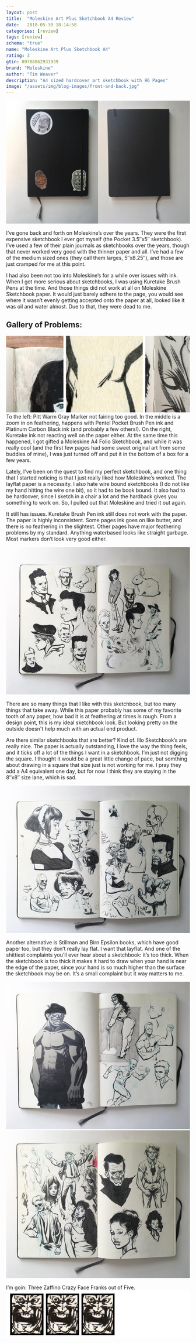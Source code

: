 ```yaml
---
layout: post
title:  "Moleskine Art Plus Sketchbook A4 Review"
date:   2018-05-30 18:14:58
categories: [review]
tags: [review]
schema: "true"
name: "Moleskine Art Plus Sketchbook A4"
rating: 3
gtin: 09788862931939
brand: "Moleskine"
author: "Tim Weaver"
description: "A4 sized hardcover art sketchbook with 96 Pages"
image: "/assets/img/blog-images/front-and-back.jpg"
---
```



![Front and Back image of Moleskine Art Plus A4 Sketchbook](/assets/img/blog-images/front-and-back.jpg)

I’ve gone back and forth on Moleskine’s over the years.  They were the first expensive sketchbook I ever got myself (the Pocket 3.5″x5″ sketchbook).  I’ve used  a few of their plain journals as sketchbooks over the years, though that never worked very good with the thinner paper and all.  I’ve had a few of the medium sized ones (they call them larges, 5″x8.25″), and those are just cramped for me at this point.

I had also been not too into Moleskine’s for a while over issues with ink.  When I got more serious about sketchbooks, I was using Kuretake Brush Pens at the time.  And those things did not work at all on Moleskine Sketchbook paper.  It would just barely adhere to the page, you would see where it wasn’t evenly getting accepted onto the paper at all, looked like it was oil and water almost.  Due to that, they were dead to me.

<!--more-->

## Gallery of Problems:
![Image description](/assets/img/blog-images/no-good-gallery.jpg)
 To the left: Pitt Warm Gray Marker not fairing too good. In the middle is a zoom in on feathering, happens with Pentel Pocket Brush Pen ink and Platinum Carbon Black ink (and probably a few others!). On the right, Kuretake ink not reacting well on the paper either.
At the same time this happened, I got gifted a Moleskine A4 Folio Sketchbook, and while it was really cool (and the first few pages had some sweet original art from some buddies of mine), I was just turned off and put it in the bottom of a box for a few years.

Lately, I’ve been on the quest to find my perfect sketchbook, and one thing that I started noticing is that I just really liked how Moleskine’s worked.  The layflat paper is a necessity.  I also hate wire bound sketchbooks (I do not like my hand hitting the wire one bit), so it had to be book bound.  It also had to be hardcover, since I sketch in a chair a lot and the hardback gives you something to work on.  So, I pulled out that Moleskine and tried it out again.

It still has issues.  Kuretake Brush Pen ink still does not work with the paper.  The paper is highly inconsistent.  Some pages ink goes on like butter, and there is no feathering in the slightest.  Other pages have major feathering problems by my standard.  Anything waterbased looks like straight garbage.  Most markers don’t look very good either.

![Sample Spread of Sketches](/assets/img/blog-images/spread-1.jpg)

There are so many things that I like with this sketchbook, but too many things that take away.  While this paper probably has some of my favorite tooth of any paper, how bad it is at feathering at times is rough.  From a design point, this is my ideal sketchbook look.  But looking pretty on the outside doesn't help much with an actual end product.

Are there similar sketchbooks that are better?  Kind of. Illo Sketchbook’s are really nice.  The paper is actually outstanding, I love the way the thing feels, and it ticks off a lot of the things I want in a sketchbook.  I’m just not digging the square.  I thought it would be a great little change of pace, but somthing about drawing in a square that size just is not working for me.  I pray they add a A4 equivalent one day, but for now I think they are staying in the 8″x8″ size lane, which is sad.

![Sample Spread of Sketches](/assets/img/blog-images/spread-2.jpg)

Another alternative is Stillman and Birn Epsilon books, which have good paper too, but they don’t really lay flat.  I want that layflat.  And one of the shittiest complaints you’ll ever hear about a sketchbook:  it’s too thick.  When the sketchbook is too thick it makes it hard to draw when your hand is near the edge of the paper, since your hand is so much higher than the surface the sketchbook may be on.  It’s a small complaint but it way matters to me.

![Sample Spread of Sketches](/assets/img/blog-images/spread-3.jpg)
![Sample Spread of Sketches](/assets/img/blog-images/spread-4.jpg)

I’m goin: Three Zaffino Crazy Face Franks out of Five.
![3 Zaffino Stars out of 5](/assets/img/blog-images/zaffino-scale-3-star.jpg)
